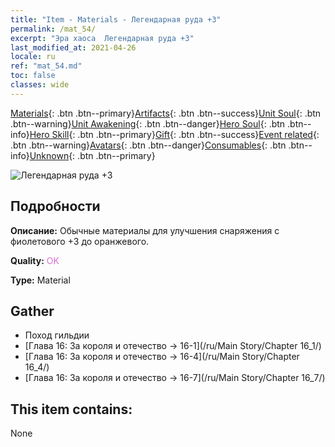 ```yaml
---
title: "Item - Materials - Легендарная руда +3"
permalink: /mat_54/
excerpt: "Эра хаоса  Легендарная руда +3"
last_modified_at: 2021-04-26
locale: ru
ref: "mat_54.md"
toc: false
classes: wide
---
```

 [Materials](/ItemsRU/){: .btn .btn--primary}[Artifacts](/ItemsRU/Artifacts/){: .btn .btn--success}[Unit Soul](/ItemsRU/UnitSoul/){: .btn .btn--warning}[Unit Awakening](/ItemsRU/UnitAwakening/){: .btn .btn--danger}[Hero Soul](/ItemsRU/HeroSoul/){: .btn .btn--info}[Hero Skill](/ItemsRU/HeroSkill/){: .btn .btn--primary}[Gift](/ItemsRU/Gift/){: .btn .btn--success}[Event related](/ItemsRU/Events/){: .btn .btn--warning}[Avatars](/ItemsRU/Avatars/){: .btn .btn--danger}[Consumables](/ItemsRU/Consumables/){: .btn .btn--info}[Unknown](/ItemsRU/Unknown/){: .btn .btn--primary}

 ![Легендарная руда +3](/images/t/i_cailiao_kuangshi2.png)

## Подробности
 **Описание:** Обычные материалы для улучшения снаряжения c фиолетового +3 до оранжевого.

 **Quality:** <span style="color: #DA70D6">OK</span>

 **Type:** Material

## Gather

*    Поход гильдии 
*    [Глава 16: За короля и отечество -> 16-1](/ru/Main Story/Chapter 16_1/) 
*    [Глава 16: За короля и отечество -> 16-4](/ru/Main Story/Chapter 16_4/) 
*    [Глава 16: За короля и отечество -> 16-7](/ru/Main Story/Chapter 16_7/) 

## This item contains:

  None

